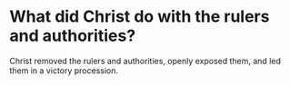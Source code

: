 # What did Christ do with the rulers and authorities?

Christ removed the rulers and authorities, openly exposed them, and led them in a victory procession.
